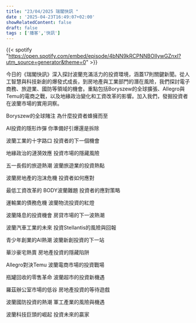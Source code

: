 ```yaml
---
title: "23/04/2025 瑞閣快訊 "
date : '2025-04-23T16:49:07+02:00'
showRelatedContent: false
draft: false
tags : ['播客','快訊']
---
```

{{< spotify "https://open.spotify.com/embed/episode/4bNN9kRCPNNBOIIywGZnxI?utm_source=generator&theme=0" >}}


今日的《瑞閣快訊》深入探討波蘭充滿活力的投資環境，涵蓋17則關鍵新聞。從人工智慧與科技新創的爆發式成長，到房地產與工業部門的潛在風險，我們探討電子商務、旅遊業、國防等領域的機會。重點包括Boryszew的全球擴張、Allegro與Temu的電商之戰，以及地緣政治變化和工資改革的影響。加入我們，發掘投資者在波蘭市場的實用洞察。



Boryszew的全球賭注 為什麼投資者蜂擁而至

AI投資的隱形炸彈 你準備好引爆還是拆除

波蘭工業的十字路口 投資者的下一個機會

地緣政治的漣漪效應 投資市場的隱藏風險

五一長假的旅遊熱潮 波蘭旅遊業的投資熱點

波蘭房地產的泡沫危機 投資者如何應對

最低工資改革的 BODY波蘭難題 投資者的應對策略

運輸業的債務危機 波蘭物流投資的紅燈

波蘭降息的投資機會 房貸市場的下一波熱潮

波蘭汽車工業的未來 投資Stellantis的風險與回報

青少年創業的AI熱潮 波蘭新創投資的下一站

華沙豪宅熱賣 房地產投資的隱藏陷阱

Allegro對決Temu 波蘭電商市場的投資戰場

瓶罐回收的零售革命 波蘭超市的投資新機遇

羅茲辦公室市場的低谷 房地產投資的等待遊戲

波蘭國防投資的熱潮 軍工產業的風險與機遇

波蘭科技巨頭的崛起 投資未來的贏家